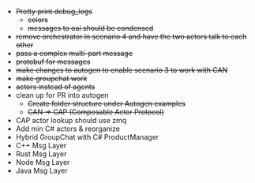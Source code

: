 - ~~Pretty print debug_logs~~
  - ~~colors~~
  - ~~messages to oai should be condensed~~
- ~~remove orchestrator in scenario 4 and have the two actors talk to each other~~
- ~~pass a complex multi-part message~~
- ~~protobuf for messages~~
- ~~make changes to autogen to enable scenario 3 to work with CAN~~
- ~~make groupchat work~~
- ~~actors instead of agents~~
- clean up for PR into autogen
  - ~~Create folder structure under Autogen examples~~
  - ~~CAN -> CAP (Composable Actor Protocol)~~
- CAP actor lookup should use zmq
- Add min C# actors & reorganize
- Hybrid GroupChat with C# ProductManager
- C++ Msg Layer
- Rust Msg Layer
- Node Msg Layer
- Java Msg Layer
